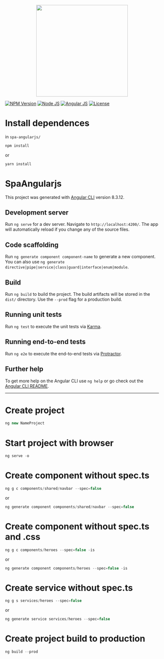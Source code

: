 <p align="center">
    <img src="https://i.imgur.com/bF1WkFW.png" width="300">
</p>

[![NPM Version][npm-badge]][npm-url]
[![Node JS][node-badge]][node-url]
[![Angular JS][angular-badge]][angular-url]
[![License][license-badge]][license-url]

<!-- # Site
https://jonanv.github.io/portafolio-angularjs/

![Portafolio angularjs](https://i.imgur.com/6BOG9Q9.png) -->

<!-- http://ws.miladesign.ir/4
https://psdreams.com/free-psd/16-flat-super-heroes-icons -->

# Install dependences
in ```spa-angularjs/```

```bash
npm install
```
or
```bash
yarn install
```

# SpaAngularjs

This project was generated with [Angular CLI](https://github.com/angular/angular-cli) version 8.3.12.

## Development server

Run `ng serve` for a dev server. Navigate to `http://localhost:4200/`. The app will automatically reload if you change any of the source files.

## Code scaffolding

Run `ng generate component component-name` to generate a new component. You can also use `ng generate directive|pipe|service|class|guard|interface|enum|module`.

## Build

Run `ng build` to build the project. The build artifacts will be stored in the `dist/` directory. Use the `--prod` flag for a production build.

## Running unit tests

Run `ng test` to execute the unit tests via [Karma](https://karma-runner.github.io).

## Running end-to-end tests

Run `ng e2e` to execute the end-to-end tests via [Protractor](http://www.protractortest.org/).

## Further help

To get more help on the Angular CLI use `ng help` or go check out the [Angular CLI README](https://github.com/angular/angular-cli/blob/master/README.md).

***

# Create project
```javascript
ng new NameProject
```

# Start project with browser
```javascript
ng serve -o
```

# Create component without spec.ts
```javascript
ng g c components/shared/navbar --spec=false
```
or

```javascript
ng generate component components/shared/navbar --spec=false
```

# Create component without spec.ts and .css
```javascript
ng g c components/heroes --spec=false -is
```
or

```javascript
ng generate component components/heroes --spec=false -is
```

# Create service without spec.ts
```javascript
ng g s services/heroes --spec=false
```
or
```javascript
ng generate service services/heroes --spec=false
```
# Create project build to production
```javascript
ng build --prod
```

<!-- # Server local
install global ```sudo npm i -g http-server```

deploy in ```/spa-angularjs/dist/spa-angularjs/```

```javascript
http-server
```
or
```javascript
http-server -o
``` -->

[npm-badge]: https://img.shields.io/badge/npm-v6.9.0-brightgreen.svg
[npm-url]: https://www.npmjs.com
[node-badge]: https://img.shields.io/badge/nodejs-v10.16.3-brightgreen
[node-url]: https://nodejs.org/download/release/v10.16.3/
[angular-badge]: https://img.shields.io/badge/angularjs-v8.3.12-brightgreen
[angular-url]: https://angular.io/cli/
[license-badge]: https://img.shields.io/badge/license-MIT-green.svg
[license-url]: https://opensource.org/licenses/MIT
